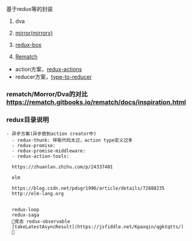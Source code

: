 基于redux等的封装

1. dva

2. [mirror(mirrorx)](https://zhuanlan.zhihu.com/p/28643798)

3. [redux-box](https://github.com/anish000kumar/redux-box)

4. [Rematch](https://zhuanlan.zhihu.com/p/34199586)


- action方案，[redux-actions](https://github.com/redux-utilities/redux-actions)
- reducer方案，[type-to-reducer](https://github.com/tomatau/type-to-reducer)

### rematch/Morror/Dva的对比 https://rematch.gitbooks.io/rematch/docs/inspiration.html

### redux目录说明
    - 异步方案(异步放到action creator中)
      - redux-thunk: 样板代码太过，action type定义过多
      - redux-promise:
      - redux-promise-middleware:
      - redux-action-tools:

      https://zhuanlan.zhihu.com/p/24337401

      elm

      https://blog.csdn.net/pdsgr1996/article/details/72888235
      http://elm-lang.org


      redux-loop
      redux-saga
      竞态 redux-observable
      [takeLatestAsyncResult](https://jsfiddle.net/Kpaxqin/qgktqtts/)
      